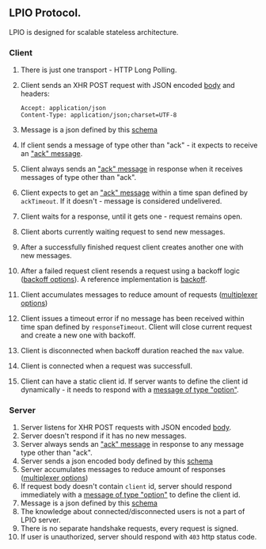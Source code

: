## LPIO Protocol.

LPIO is designed for scalable stateless architecture.

### Client

1. There is just one transport - HTTP Long Polling.
1. Client sends an XHR POST request with JSON encoded [body](./schemas/client-request-body.json) and headers:

    ```
    Accept: application/json
    Content-Type: application/json;charset=UTF-8
    ```
1. Message is a json defined by this [schema](./schemas/message.json)
1. If client sends a message of type other than "ack" - it expects to receive an ["ack" message](./schemas/message-ack.json).
1. Client always sends an ["ack" message](./schemas/message-ack.json) in response when it receives messages of type other than "ack".
1. Client expects to get an ["ack" message](./schemas/message-ack.json) within a time span defined by `ackTimeout`. If it doesn't - message is considered undelivered.
1. Client waits for a response, until it gets one - request remains open.
1. Client aborts currently waiting request to send new messages.
1. After a successfully finished request client creates another one with new messages.
1. After a failed request client resends a request using a backoff logic ([backoff options](./schemas/client-backoff-options.json)). A reference implementation is [backoff](https://github.com/segmentio/backo).
1. Client accumulates messages to reduce amount of requests ([multiplexer options](./schemas/multiplexer-options.json))
1. Client issues a timeout error if no message has been received within time span defined by `responseTimeout`. Client will close current request and create a new one with backoff.
1. Client is disconnected when backoff duration reached the `max` value.
1. Client is connected when a request was successfull.
1. Client can have a static client id. If server wants to define the client id dynamically - it needs to respond with a [message of type "option"](./schemas/message-option.json).

### Server

1. Server listens for XHR POST requests with JSON encoded [body](./schemas/client-request-body.json).
1. Server doesn't respond if it has no new messages.
1. Server always sends an ["ack" message](./schemas/message-ack.json) in response to any message type other than "ack".
1. Server sends a json encoded body defined by this [schema](./schemas/server-response.body.json)
1. Server accumulates messages to reduce amount of responses ([multiplexer options](./schemas/multiplexer-options.json))
1. If request body doesn't contain `client` id, server should respond immediately with a [message of type "option"](./schemas/message-option.json) to define the client id.
1. Message is a json defined by this [schema](./schemas/message.json)
1. The knowledge about connected/disconnected users is not a part of LPIO server.
1. There is no separate handshake requests, every request is signed.
1. If user is unauthorized, server should respond with `403` http status code.
